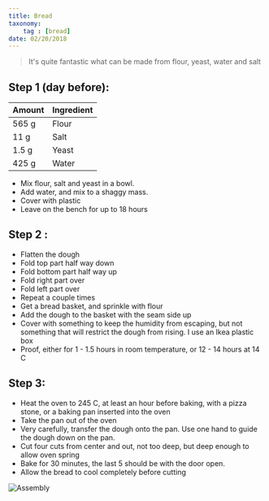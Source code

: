 ```yaml
---
title: Bread
taxonomy:
	tag : [bread]
date: 02/20/2018
---
```


> It's quite fantastic what can be made from flour, yeast, water and salt

## Step 1 (day before):

| Amount | Ingredient |
| ------ | ---------- |
| 565 g | Flour |
| 11 g | Salt|
| 1.5 g | Yeast |
| 425 g | Water |

- Mix flour, salt and yeast in a bowl.
- Add water, and mix to a shaggy mass.
- Cover with plastic
- Leave on the bench for up to 18 hours

## Step 2 :
- Flatten the dough
- Fold top part half way down
- Fold bottom part half way up
- Fold right part over
- Fold left part over
- Repeat a couple times
- Get a bread basket, and sprinkle with flour
- Add the dough to the basket with the seam side up
- Cover with something to keep the humidity from escaping, but not
  something that will restrict the dough from rising. I use an Ikea
  plastic box
- Proof, either for 1 - 1.5 hours in room temperature, or 12 - 14
  hours at 14 C

## Step 3:
- Heat the oven to 245 C, at least an hour before baking, with a pizza
  stone, or a baking pan inserted into the oven
- Take the pan out of the oven
- Very carefully, transfer the dough onto the pan. Use one hand to
  guide the dough down on the pan.
- Cut four cuts from center and out, not too deep, but deep enough to
  allow oven spring
- Bake for 30 minutes, the last 5 should be with the door open.
- Allow the bread to cool completely before cutting

![Assembly](bread.png)

